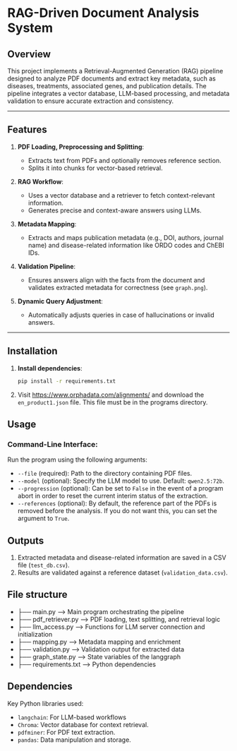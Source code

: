# RAG-Driven Document Analysis System

## **Overview**
This project implements a Retrieval-Augmented Generation (RAG) pipeline designed to analyze PDF documents and extract key metadata, such as diseases, treatments, associated genes, and publication details. The pipeline integrates a vector database, LLM-based processing, and metadata validation to ensure accurate extraction and consistency.

---

## **Features**
1. **PDF Loading, Preprocessing and Splitting**:
   - Extracts text from PDFs and optionally removes reference section.  
   - Splits it into chunks for vector-based retrieval.
   
2. **RAG Workflow**:
   - Uses a vector database and a retriever to fetch context-relevant information.
   - Generates precise and context-aware answers using LLMs.
   
3. **Metadata Mapping**:
   - Extracts and maps publication metadata (e.g., DOI, authors, journal name) and disease-related information like ORDO codes and ChEBI IDs.

4. **Validation Pipeline**:
   - Ensures answers align with the facts from the document and validates extracted metadata for correctness (see `graph.png`).

5. **Dynamic Query Adjustment**:
   - Automatically adjusts queries in case of hallucinations or invalid answers.

---

## **Installation**

1. **Install dependencies**:
   ```bash
   pip install -r requirements.txt

2. 
   Visit https://www.orphadata.com/alignments/ and download the `en_product1.json` file. 
   This file must be in the programs directory. 

## **Usage**

### **Command-Line Interface**: 
Run the program using the following arguments:
- `--file` (required): Path to the directory containing PDF files.
- `--model` (optional): Specify the LLM model to use. Default: `qwen2.5:72b`.
- `--progression` (optional): Can be set to `False` in the event of a program abort in order to reset the current interim status of the extraction. 
- `--references` (optional): By default, the reference part of the PDFs is removed before the analysis. If you do not want this, you can set the argument to `True`. 

## **Outputs**

1. Extracted metadata and disease-related information are saved in a CSV file (`test_db.csv`).
2. Results are validated against a reference dataset (`validation_data.csv`).

## **File structure**

- ├── main.py  --> Main program orchestrating the pipeline 
- ├── pdf_retriever.py            --> PDF loading, text splitting, and retrieval logic
- ├── llm_access.py               --> Functions for LLM server connection and initialization
- ├── mapping.py                  --> Metadata mapping and enrichment
- ├── validation.py               --> Validation output for extracted data
- ├── graph_state.py              --> State variables of the langgraph
- ├── requirements.txt            --> Python dependencies

## **Dependencies**
Key Python libraries used:
- `langchain`: For LLM-based workflows
- `Chroma`: Vector database for context retrieval.
- `pdfminer`: For PDF text extraction.
- `pandas`: Data manipulation and storage.








